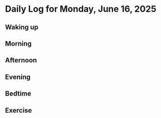 # Daily Log for Monday, June 16, 2025

## Waking up

## Morning

## Afternoon

## Evening

## Bedtime

## Exercise
